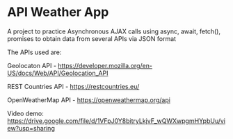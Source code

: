 # API Weather App

A project to practice Asynchronous AJAX calls using async, await, fetch(), promises to obtain data from several APIs via JSON format



The APIs used are:

Geolocaton API - https://developer.mozilla.org/en-US/docs/Web/API/Geolocation_API

REST Countries API - https://restcountries.eu/

OpenWeatherMap API - https://openweathermap.org/api



Video demo: https://drive.google.com/file/d/1VFpJ0Y8bitryLkjvF_wQWXwpgmHYpbUu/view?usp=sharing